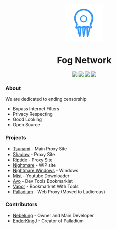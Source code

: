 <p align="center">
<img width="120px" src="https://raw.githubusercontent.com/FogNetwork/.github/main/img/FN2.png">
</p>

<h1 align="center">Fog Network</h1>

<p align="center">
<a href="https://discord.gg/yk33HZSZkU"><img height="30px" src="https://img.shields.io/badge/Discord-7289DA?style=for-the-badge&logo=discord&logoColor=white"><img></a>
<a href="https://github.com/FogNetwork"><img height="30px" src="https://img.shields.io/badge/GitHub-100000?style=for-the-badge&logo=github&logoColor=white"><img></a>
<a href="https://replit.com/@FogNetwork"><img height="30px" src="https://img.shields.io/badge/replit-667881?style=for-the-badge&logo=replit&logoColor=white"><img></a>
<a href="https://twitter.com/Fog_Network"><img height="30px" src="https://img.shields.io/badge/Twitter-1DA1F2?style=for-the-badge&logo=twitter&logoColor=white"><img></a>
</p>

### About
We are dedicated to ending censorship
- Bypass Internet Filters
- Privacy Respecting
- Good Looking
- Open Source

### Projects
- [Tsunami](https://github.com/FogNetwork/Tsunami) - Main Proxy Site
- [Shadow](https://github.com/FogNetwork/Shadow) - Proxy Site
- [Riptide](https://github.com/FogNetwork/Riptide) - Proxy Site
- [Nightmare](https://github.com/FogNetwork/Nightmare) - WIP site
- [Nightmare Windows](https://github.com/FogNetwork/Nightmare-Windows) - Windows
- [Mist](https://github.com/FogNetwork/Mist) - Youtube Downloader
- [Avo](https://github.com/FogNetwork/Avo) - Dev Tools Bookmarklet
- [Vapor](https://github.com/FogNetwork/Vapor) - Bookmarklet With Tools
- [Palladium](https://github.com/LudicrousDevelopment/Palladium) - Web Proxy (Moved to Ludicrous)

### Contributors
- [Nebelung](https://github.com/Nebelung-Dev) - Owner and Main Developer
- [EnderKingJ](https://github.com/EnderKingJ) - Creator of Palladium

